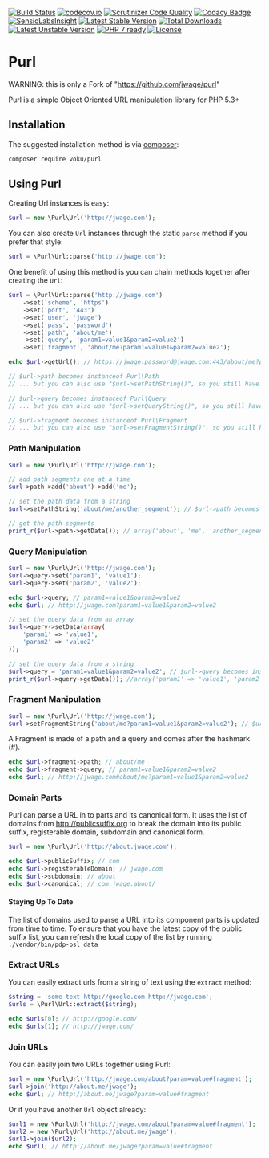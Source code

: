 [![Build Status](https://travis-ci.org/voku/purl.svg?branch=master)](https://travis-ci.org/voku/purl)
[![codecov.io](https://codecov.io/github/voku/purl/coverage.svg?branch=master)](https://codecov.io/github/voku/purl?branch=master)
[![Scrutinizer Code Quality](https://scrutinizer-ci.com/g/voku/purl/badges/quality-score.png?b=master)](https://scrutinizer-ci.com/g/voku/purl/?branch=master)
[![Codacy Badge](https://api.codacy.com/project/badge/Grade/518b188ed990481ea7da72ad6fb4734f)](https://www.codacy.com/app/voku/purl)
[![SensioLabsInsight](https://insight.sensiolabs.com/projects/a068f0c2-f560-4a9b-9984-35f18cee600e/mini.png)](https://insight.sensiolabs.com/projects/a068f0c2-f560-4a9b-9984-35f18cee600e)
[![Latest Stable Version](https://poser.pugx.org/voku/purl/v/stable)](https://packagist.org/packages/voku/purl) 
[![Total Downloads](https://poser.pugx.org/voku/purl/downloads)](https://packagist.org/packages/voku/purl) 
[![Latest Unstable Version](https://poser.pugx.org/voku/purl/v/unstable)](https://packagist.org/packages/voku/purl)
[![PHP 7 ready](http://php7ready.timesplinter.ch/voku/purl/badge.svg)](https://travis-ci.org/voku/purl)
[![License](https://poser.pugx.org/voku/purl/license)](https://packagist.org/packages/voku/purl)

Purl
====

WARNING: this is only a Fork of "https://github.com/jwage/purl"

Purl is a simple Object Oriented URL manipulation library for PHP 5.3+

## Installation

The suggested installation method is via [composer](https://getcomposer.org/):

```sh
composer require voku/purl
```

Using Purl
----------

Creating Url instances is easy:

```php
$url = new \Purl\Url('http://jwage.com');
```

You can also create `Url` instances through the static `parse` method if you prefer that style:

```php
$url = \Purl\Url::parse('http://jwage.com');
```

One benefit of using this method is you can chain methods together after creating the `Url`:

```php
$url = \Purl\Url::parse('http://jwage.com')
	->set('scheme', 'https')
	->set('port', '443')
	->set('user', 'jwage')
	->set('pass', 'password')
	->set('path', 'about/me')
	->set('query', 'param1=value1&param2=value2')
	->set('fragment', 'about/me?param1=value1&param2=value2');

echo $url->getUrl(); // https://jwage:password@jwage.com:443/about/me?param1=value1&param2=value2#about/me?param1=value1&param2=value2

// $url->path becomes instanceof Purl\Path
// ... but you can also use "$url->setPathString()", so you still have autocompletion in our IDE! 

// $url->query becomes instanceof Purl\Query
// ... but you can also use "$url->setQueryString()", so you still have autocompletion in our IDE! 

// $url->fragment becomes instanceof Purl\Fragment
// ... but you can also use "$url->setFragmentString()", so you still have autocompletion in our IDE! 
```

### Path Manipulation

```php
$url = new \Purl\Url('http://jwage.com');

// add path segments one at a time
$url->path->add('about')->add('me');

// set the path data from a string
$url->setPathString('about/me/another_segment'); // $url->path becomes instanceof Purl\Path

// get the path segments
print_r($url->path->getData()); // array('about', 'me', 'another_segment')
```

### Query Manipulation

```php
$url = new \Purl\Url('http://jwage.com');
$url->query->set('param1', 'value1');
$url->query->set('param2', 'value2');

echo $url->query; // param1=value1&param2=value2
echo $url; // http://jwage.com?param1=value1&param2=value2

// set the query data from an array
$url->query->setData(array(
	'param1' => 'value1',
	'param2' => 'value2'
));

// set the query data from a string
$url->query = 'param1=value1&param2=value2'; // $url->query becomes instanceof Purl\Query
print_r($url->query->getData()); //array('param1' => 'value1', 'param2' => 'value2')
```

### Fragment Manipulation

```php
$url = new \Purl\Url('http://jwage.com');
$url->setFragmentString('about/me?param1=value1&param2=value2'); // $url->fragment becomes instanceof Purl\Fragment
```

A Fragment is made of a path and a query and comes after the hashmark (#).

```php
echo $url->fragment->path; // about/me
echo $url->fragment->query; // param1=value1&param2=value2
echo $url; // http://jwage.com#about/me?param1=value1&param2=value2
```

### Domain Parts

Purl can parse a URL in to parts and its canonical form. It uses the list of domains from http://publicsuffix.org to break the domain into its public suffix, registerable domain, subdomain and canonical form.

```php
$url = new \Purl\Url('http://about.jwage.com');

echo $url->publicSuffix; // com
echo $url->registerableDomain; // jwage.com
echo $url->subdomain; // about
echo $url->canonical; // com.jwage.about/
```

#### Staying Up To Date

The list of domains used to parse a URL into its component parts is updated from time to time.
To ensure that you have the latest copy of the public suffix list, you can refresh 
the local copy of the list by running `./vendor/bin/pdp-psl data`

### Extract URLs

You can easily extract urls from a string of text using the `extract` method:

```php
$string = 'some text http://google.com http://jwage.com';
$urls = \Purl\Url::extract($string);

echo $urls[0]; // http://google.com/
echo $urls[1]; // http://jwage.com/
```

### Join URLs

You can easily join two URLs together using Purl:

```php
$url = new \Purl\Url('http://jwage.com/about?param=value#fragment');
$url->join('http://about.me/jwage');
echo $url; // http://about.me/jwage?param=value#fragment
```

Or if you have another `Url` object already:

```php
$url1 = new \Purl\Url('http://jwage.com/about?param=value#fragment');
$url2 = new \Purl\Url('http://about.me/jwage');
$url1->join($url2);
echo $url1; // http://about.me/jwage?param=value#fragment
```
